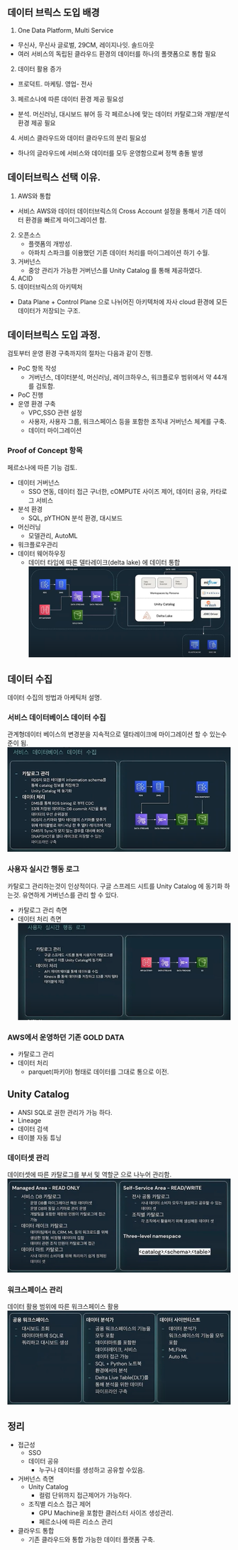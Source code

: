


## 데이터 브릭스 도입 배경
1. One Data Platform, Multi Service
  - 무신사, 무신사 글로벌, 29CM, 레이지나잇. 솔드아웃
  - 여러 서비스의 독립된 클라우드 환경의 데이터를 하나의 폴랫폼으로 통합 필요
2. 데이터 활용 증가
  - 프로덕트. 마케팅. 영업- 전사
3. 페르소나에 따른 데이터 환경 제공 필요성
  - 분석. 머신러닝, 대시보드 뷰어 등 각 페르소나에 맞는 데이터 카탈로그와 개발/분석 환경 제공 필요
4. 서비스 클라우드와 데이터 클라우드의 분리 필요성
  - 하나의 글라우드에 서비스와 데이터를 모두 운영함으로써 정책 충돌 발생


## 데이터브릭스 선택 이유.
1. AWS와 통합
  - 서비스 AWS와 데이터 데이터브릭스의 Cross Account 설정을 통해서 기존 데이터 환경을 빠르게 마이그레이션 함.
2. 오픈소스
   - 플랫폼의 개방성.
   - 아파치 스파크를 이용했던 기존 데이터 처리를 마이그레이션 하기 수월.
3. 거버넌스
   - 중앙 관리가 가능한 거버넌스를 Unity Catalog 를 통해 제공하였다.
4. ACID
5. 데이터브릭스의 아키텍처
  - Data Plane + Control Plane 으로 나뉘어진 아키텍처에 자사 cloud 환경에 모든 데이터가 저장되는 구조.


## 데이터브릭스 도입 과정.
검토부터 운영 환경 구축까지의 절차는 다음과 같이 진행.
- PoC 항목 작성
  - 거버넌스, 데이터분석, 머신러닝, 레이크하우스, 워크플로우 범위에서 약 44개를 검토함.
- PoC 진행
- 운영 환경 구축
  - VPC,SSO 관련 설정
  - 사용자, 사용자 그룹, 워크스페이스 등을 포함한 조직내 거버넌스 체계를 구축.
  - 데이터 마이그레이션

### Proof of Concept 항목
페르소나에 따른 기능 검토.
- 데이터 거버넌스
  - SSO 연동, 데이터 접근 구너한, cOMPUTE 사이즈 제어, 데이터 공유, 카타로그 서비스
- 분석 환경
  - SQL, pYTHON 분석 환경, 대시보드
- 머신러닝
  - 모델관리, AutoML
- 워크플로우관리
- 데이터 웨어하우징
  - 데이터 타입에 따른 델타레이크(delta lake) 에 데이터 통합
![무신사_데이터_플랫폼_아키텍처.png](images/databricks_musinsa_2022_12_09_architecture.png)

## 데이터 수집
데이터 수집의 방법과 아케틱처 설명.

### 서비스 데이터베이스 데이터 수집
  관계형데이터 베이스의 변경분을 지속적으로 델타레이크에 마이그레이션 할 수 있는수준이 됨.
  ![서비스 데이터베이스 데이터 수집.png](images/databricks_musinsa_DB_Extract.png)
  
### 사용자 실시간 행동 로그
카탈로그 관리하는것이 인상적이다. 구글 스프레드 시트를 Unity Catalog 에 동기화 하는것. 유연하게 거버넌스를 관리 할 수 있다.

- 카탈로그 관리 측면
- 데이터 처리 측면
![사용자 실시간 행동 로그.png](images/databricks_musinsa_user_act_analytics.png)

### AWS에서 운영하던 기존 GOLD DATA
- 카탈로그 관리
- 데이터 처리
  - parquet(파키아) 형태로 데이터를 그대로 통으로 이전.

## Unity Catalog
- ANSI SQL로 권한 관리가 가능 하다.
- Lineage
- 데이터 검색
- 테이블 자동 튜닝

### 데이터셋 관리
데이터셋에 따른 카탈로그를 부서 및 역할군 으로 나누어 관리함.
![데이터셋 관리.png](images/databricks_musinsa_manage_dataset.png)

### 워크스페이스 관리
데이터 활용 범위에 따른 워크스페이스 활용
![워크스페이스 관리.png](images/databricks_musinsa_manage_workspace.png) 

## 정리
- 접근성
  - SSO
  - 데이터 공유
    - 누구나 데이터를 생성하고 공유할 수있음.
- 거버넌스 측면
  - Unity Catalog
    - 컬럼 단위까지 접근제어가 가능하다.
  - 조직별 리소스 접근 제어
    - GPU Machine을 포함한 클러스터 사이즈 생성관리.
    - 페르소나에 따른 리소스 관리
- 클라우드 통합
  - 기존 클라우드와 통합 가능한 데이터 플랫폼 구축.